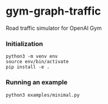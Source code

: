 # gym-graph-traffic
Road traffic simulator for OpenAI Gym


### Initialization

```
python3 -m venv env
source env/bin/activate
pip install -e .
```

### Running an example

```
python3 examples/minimal.py 
```
